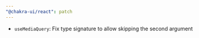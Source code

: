 ```yaml
---
"@chakra-ui/react": patch
---
```


- `useMediaQuery`: Fix type signature to allow skipping the second argument
